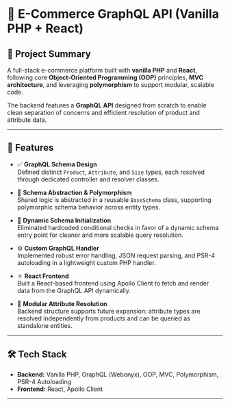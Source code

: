 # 🛒 E-Commerce GraphQL API (Vanilla PHP + React)

## 📌 Project Summary

A full-stack e-commerce platform built with **vanilla PHP** and **React**, following core **Object-Oriented Programming (OOP)** principles, **MVC architecture**, and leveraging **polymorphism** to support modular, scalable code. 

The backend features a **GraphQL API** designed from scratch to enable clean separation of concerns and efficient resolution of product and attribute data.

---

## 🚀 Features

- ✅ **GraphQL Schema Design**  
  Defined distinct `Product`, `Attribute`, and `Size` types, each resolved through dedicated controller and resolver classes.

- 🔁 **Schema Abstraction & Polymorphism**  
  Shared logic is abstracted in a reusable `BaseSchema` class, supporting polymorphic schema behavior across entity types.

- 🔧 **Dynamic Schema Initialization**  
  Eliminated hardcoded conditional checks in favor of a dynamic schema entry point for cleaner and more scalable query resolution.

- ⚙️ **Custom GraphQL Handler**  
  Implemented robust error handling, JSON request parsing, and PSR-4 autoloading in a lightweight custom PHP handler.

- ⚛️ **React Frontend**  
  Built a React-based frontend using Apollo Client to fetch and render data from the GraphQL API dynamically.

- 🧩 **Modular Attribute Resolution**  
  Backend structure supports future expansion: attribute types are resolved independently from products and can be queried as standalone entities.

---

## 🛠️ Tech Stack

- **Backend:** Vanilla PHP, GraphQL (Webonyx), OOP, MVC, Polymorphism, PSR-4 Autoloading  
- **Frontend:** React, Apollo Client

---
